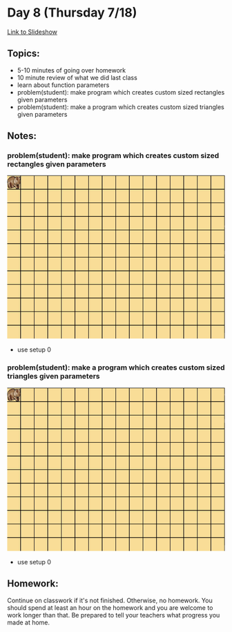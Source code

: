 # Day 8 (Thursday 7/18)

[Link to Slideshow](google.com)

## Topics:

- 5-10 minutes of going over homework
- 10 minute review of what we did last class
- learn about function parameters
- problem(student): make program which creates custom sized rectangles given parameters
- problem(student): make a program which creates custom sized triangles given parameters



## Notes:

### problem(student): make program which creates custom sized rectangles given parameters

![](/gifs/day8/create_rect_2x2.gif)

- use setup 0

### problem(student): make a program which creates custom sized triangles given parameters

![](/gifs/day8/triangle9.gif)

- use setup 0

## Homework:

Continue on classwork if it's not finished. Otherwise, no homework. You should spend at least an hour on the homework and you are welcome to work longer than that. Be prepared to tell your teachers what progress you made at home.